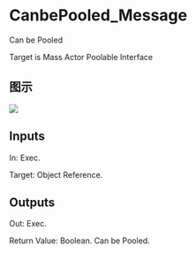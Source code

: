 # CanbePooled_Message

Can be Pooled

Target is Mass Actor Poolable Interface

## 图示

![]($-20221218-19455994.png)

## Inputs

In: Exec.

Target: Object Reference.  

## Outputs

Out: Exec.

Return Value: Boolean. Can be Pooled.

